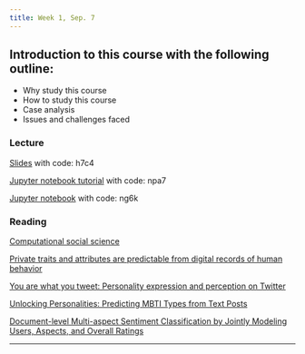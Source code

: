 ```yaml
---
title: Week 1, Sep. 7
---
```


## Introduction to this course with the following outline:

- Why study this course
- How to study this course
- Case analysis
- Issues and challenges faced
  

### Lecture
[Slides](https://pan.baidu.com/s/1la909NAwvdUNHCWkmDcGCw) with code: h7c4 

[Jupyter notebook tutorial](https://pan.baidu.com/s/1sWk4ZEMDwsNCW80StuBKtQ) with code: npa7

[Jupyter notebook](https://pan.baidu.com/s/1sOAlsRDzzxDNNUo6p5QLRQ) with code: ng6k


### Reading
[Computational social science](https://lazerlab.net/publication/computational-social-science)

[Private traits and attributes are predictable from digital records of human behavior](https://www.pnas.org/doi/full/10.1073/pnas.1218772110)

[You are what you tweet: Personality expression and perception on Twitter](https://www.sciencedirect.com/science/article/abs/pii/S009265661200133X)

[Unlocking Personalities: Predicting MBTI Types from Text Posts](https://medium.com/@sylviasinnelius/unlocking-personalities-predicting-mbti-types-from-text-posts-33fb0f06e3f2)

[Document-level Multi-aspect Sentiment Classification by Jointly Modeling Users, Aspects, and Overall Ratings](https://aclanthology.org/C18-1079/)

---
